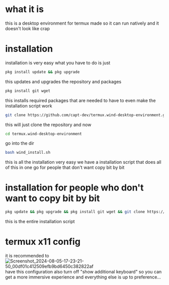 # what it is
this is a desktop environment for termux made so it can run natively and it doesn't look like crap
# installation
installation is very easy what you have to do is just
```sh
pkg install update && pkg upgrade
```
this updates and upgrades the repository and packages
```sh
pkg install git wget
```
this installs required packages that are needed to have to even make the installation script work
```sh
git clone https://github.com/capt-dev/termux.wind-desktop-environment.git
```
this will just clone the repository and now
```sh
cd termux.wind-desktop-environment
```
go into the dir
```sh
bash wind_install.sh
```
this is all the installation very easy we have a installation script that does all of this in one go for people that don't want copy bit by bit 

# installation for people who don't want to copy bit by bit
```sh
pkg update && pkg upgrade && pkg install git wget && git clone https://github.com/capt-dev/termux.wind-desktop-environment.git && cd termux.wind-desktop-environment && bash wind_install.sh
```
this is the entire installation script
# termux x11 config
it is recommended to ![Screenshot_2024-08-05-17-23-21-50_00df01c412509efb9bd6450c382822af](https://github.com/user-attachments/assets/b9be76af-0d43-4a91-9ba1-1efb8c7ba6de)
have this configuration also turn off "show additional keyboard" so you can get a more immersive experience and everything else is up to preference...
